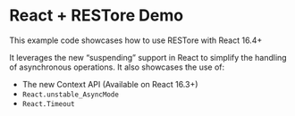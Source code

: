 # React + RESTore Demo

This example code showcases how to use RESTore with React 16.4+

It leverages the new “suspending” support in React to simplify the handling of asynchronous operations. It also showcases the use of:

- The new Context API (Available on React 16.3+)
- `React.unstable_AsyncMode`
- `React.Timeout`
